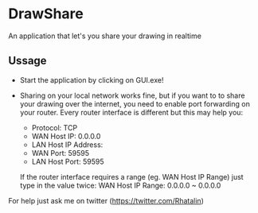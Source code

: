 # DrawShare

An application that let's you share your drawing in realtime

## Ussage

* Start the application by clicking on GUI.exe!
* Sharing on your local network works fine, but if you want to to share your drawing over the internet, you need to enable port forwarding on your router.
  Every router interface is different but this may help you:

  - Protocol: TCP
  - WAN Host IP: 0.0.0.0
  - LAN Host IP Address: <local ipv4 address of your computer>
  - WAN Port: 59595
  - LAN Host Port: 59595
  
  If the router interface requires a range (eg. WAN Host IP Range) just type in the value twice:
  WAN Host IP Range: 0.0.0.0 ~ 0.0.0.0

For help just ask me on twitter (https://twitter.com/Rhatalin)
